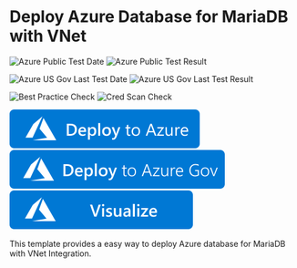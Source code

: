 # Deploy Azure Database for MariaDB with VNet

![Azure Public Test Date](https://azurequickstartsservice.blob.core.windows.net/badges/101-managed-mariadb-with-vnet/PublicLastTestDate.svg)
![Azure Public Test Result](https://azurequickstartsservice.blob.core.windows.net/badges/101-managed-mariadb-with-vnet/PublicDeployment.svg)

![Azure US Gov Last Test Date](https://azurequickstartsservice.blob.core.windows.net/badges/101-managed-mariadb-with-vnet/FairfaxLastTestDate.svg)
![Azure US Gov Last Test Result](https://azurequickstartsservice.blob.core.windows.net/badges/101-managed-mariadb-with-vnet/FairfaxDeployment.svg)

![Best Practice Check](https://azurequickstartsservice.blob.core.windows.net/badges/101-managed-mariadb-with-vnet/BestPracticeResult.svg)
![Cred Scan Check](https://azurequickstartsservice.blob.core.windows.net/badges/101-managed-mariadb-with-vnet/CredScanResult.svg)

[![Deploy To Azure](https://raw.githubusercontent.com/Azure/azure-quickstart-templates/master/1-CONTRIBUTION-GUIDE/images/deploytoazure.svg?sanitize=true)](https://portal.azure.com/#create/Microsoft.Template/uri/https%3A%2F%2Fraw.githubusercontent.com%2FAzure%2Fazure-quickstart-templates%2Fmaster%2F101-managed-mariadb-with-vnet%2Fazuredeploy.json)
[![Deploy To Azure US Gov](https://raw.githubusercontent.com/Azure/azure-quickstart-templates/master/1-CONTRIBUTION-GUIDE/images/deploytoazuregov.svg?sanitize=true)](https://portal.azure.us/#create/Microsoft.Template/uri/https%3A%2F%2Fraw.githubusercontent.com%2FAzure%2Fazure-quickstart-templates%2Fmaster%2F101-managed-mariadb-with-vnet%2Fazuredeploy.json)
[![Visualize](https://raw.githubusercontent.com/Azure/azure-quickstart-templates/master/1-CONTRIBUTION-GUIDE/images/visualizebutton.svg?sanitize=true)](http://armviz.io/#/?load=https%3A%2F%2Fraw.githubusercontent.com%2FAzure%2Fazure-quickstart-templates%2Fmaster%2F101-managed-mariadb-with-vnet%2Fazuredeploy.json)    

This template provides a easy way to deploy Azure database for MariaDB with VNet Integration.
